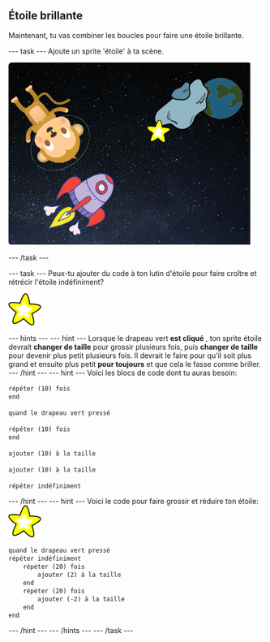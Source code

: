 ## Étoile brillante

Maintenant, tu vas combiner les boucles pour faire une étoile brillante.

--- task --- Ajoute un sprite 'étoile' à ta scène.

![Ajouter une sprite étoile](images/space-star-sprite.png)

--- /task ---

--- task --- Peux-tu ajouter du code à ton lutin d'étoile pour faire croître et rétrécir l'étoile indéfiniment?

![Tester une étoile brillante](images/sprite-star.png)

--- hints ---
 --- hint --- Lorsque le drapeau vert **est cliqué** , ton sprite étoile devrait **changer de taille** pour grossir plusieurs fois, puis **changer de taille** pour devenir plus petit plusieurs fois. Il devrait le faire pour qu'il soit plus grand et ensuite plus petit **pour toujours** et que cela le fasse comme briller.
--- /hint ---
 --- hint --- Voici les blocs de code dont tu auras besoin:

```blocks3
répéter (10) fois
end

quand le drapeau vert pressé

répéter (10) fois
end

ajouter (10) à la taille

ajouter (10) à la taille

répéter indéfiniment
```

--- /hint --- --- hint --- Voici le code pour faire grossir et réduire ton étoile: ![Sprite Étoile](images/sprite-star.png)

```blocks3
quand le drapeau vert pressé
répéter indéfiniment 
    répéter (20) fois 
        ajouter (2) à la taille
    end
    répéter (20) fois 
        ajouter (-2) à la taille
    end
end
```

--- /hint --- --- /hints --- --- /task ---